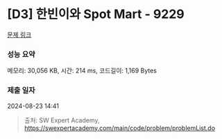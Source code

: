 # [D3] 한빈이와 Spot Mart - 9229 

[문제 링크](https://swexpertacademy.com/main/code/problem/problemDetail.do?contestProbId=AW8Wj7cqbY0DFAXN) 

### 성능 요약

메모리: 30,056 KB, 시간: 214 ms, 코드길이: 1,169 Bytes

### 제출 일자

2024-08-23 14:41



> 출처: SW Expert Academy, https://swexpertacademy.com/main/code/problem/problemList.do